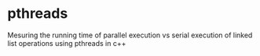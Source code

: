 # pthreads

Mesuring the running time of parallel execution vs serial execution of linked list operations using pthreads in c++
